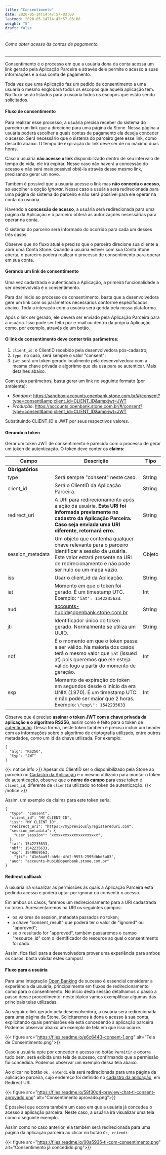 ```yaml
---
title: "Consentimento"
date: 2020-05-14T14:47:57-03:00
lastmod: 2020-05-14T14:47:57-03:00
weight: "5"
draft: false
---
```


###### Como obter acesso às contas de pagamento.

------

Consentimento é o processo em que a usuária dona da conta acessa um link gerado pela Aplicação Parceira e através dele permite o acesso a suas informações e a sua conta de pagamento.

Toda vez que uma Aplicação faz um pedido de consentimento a uma usuária o mesmo englobará todos os escopos que aquela aplicação tem.  No fluxo serão listados para a usuária todos os escopos que estão sendo solicitados.

#### Fluxo de consentimento

Para realizar esse processo, a usuária precisa receber do sistema do parceiro um link que a direcione para uma página da Stone. Nessa página a usuária poderá escolher a quais contas de pagamento ela deseja conceder o acesso. Será necessário que o sistema do parceiro gere esse link, como descrito abaixo. O tempo de expiração do link deve ser de no máximo duas horas.

Caso a usuária **não acesse o link** disponibilizado dentro de seu intervalo de tempo de vida, ele irá expirar. Nesse caso não haverá a concessão do acesso e não será mais possível obtê-la através desse mesmo link, precisando gerar um novo.

Também é possível que a usuária acesse o link mas **não conceda o acesso**, ao escolher a opção *Ignorar*. Nesse caso a usuária será redirecionada para uma página do sistema do parceiro e não será possível para ele operar na conta da usuária.

Havendo a **concessão de acesso**, a usuária será redirecionada para uma página da Aplicação e o parceiro obterá as autorizações necessárias para operar na conta.

O sistema do parceiro será informado do ocorrido para cada um desses três casos.

Observe que no fluxo atual é preciso que o parceiro direcione sua cliente a abrir uma Conta Stone. Quando a usuária estiver com sua Conta Stone aberta, o parceiro poderá realizar o processo de consentimento para operar em sua conta.

#### Gerando um link de consentimento

Uma vez cadastrada e autenticada a Aplicação, a primeira funcionalidade a ser desenvolvida é o consentimento.

Para dar início ao processo de consentimento, basta que a desenvolvedora gere um link com os parâmetros necessários conforme especificados abaixo. Toda a interação com a usuária será gerida pela nossa plataforma.

Após o link ser gerado, ele deverá ser enviado pela Aplicação Parceira para a usuária. Isso pode ser feito por e-mail ou dentro da própria Aplicação como, por exemplo, através de um botão.

#### O link de consentimento deve conter três parâmetros:

1. `client_id`: o ClientID recebido pela desenvolvedora pós-cadastro;
2. `type`: no caso, será sempre o valor "consent";
3. `jwt`: será um token gerado localmente pela desenvolvedora com a mesma chave privada e algoritmo que ela usa para se autenticar. Mais detalhes abaixo.

Com estes parâmetros, basta gerar um link no seguinte formato (por ambiente):

- _Sandbox_: https://sandbox-accounts.openbank.stone.com.br/#/consent?type=consent&amp;client_id=CLIENT_ID&amp;jwt=JWT
- _Produção_: https://accounts.openbank.stone.com.br/#/consent?type=consent&amp;client_id=CLIENT_ID&amp;jwt=JWT

Substituindo CLIENT_ID e JWT por seus respectivos valores.

#### Gerando o token

Gerar um token JWT de consentimento é parecido com o processo de gerar um token de autenticação. O token deve conter os **claims**:

| Campo            | Descrição                                                                                                                                                                                    | Tipo   |
| ---------------- | -------------------------------------------------------------------------------------------------------------------------------------------------------------------------------------------- | ------ |
| **Obrigatórios** |                                                                                                                                                                                              |        |
| type             | Será sempre "consent" neste caso.                                                                                                                                                            | String |
| client_id        | Será o ClientID da Aplicação Parceira.                                                                                                                                                       | String |
| redirect_uri     | A URI para redirecionamento após a ação da usuária. **Esta URI foi informada previamente no cadastro da Aplicação Parceira. Caso seja enviada uma URI diferente, retornará erro.**           | String |
| session_metadata | Um objeto que contenha qualquer chave relevante para o parceiro identificar a sessão da usuária. Este valor estará presente na URI de redirecionamento e não pode ser nulo ou um mapa vazio. | Objeto |
| iss              | Usar o client_id da Aplicação.                                                                                                                                                               | String |
| iat              | Momento em que o token foi gerado. É um timestamp UTC. Exemplo: `"iat": 1542235633`.                                                                                                         | Int    |
| aud              | accounts-hubid@openbank.stone.com.br                                                                                                                                                         | String |
| jti              | Identificador único do token gerado. Normalmente se utiliza um UUID.                                                                                                                         | String |
| nbf              | É o momento em que o token passa a ser válido. Na maioria dos casos terá o mesmo valor que `iat` (issued at) pois queremos que ele esteja válido logo a partir do momento de geração.        | Int    |
| exp              | Momento de expiração do token em segundos desde o início da era UNIX (1970). É um timestamp UTC e não pode ser maior que 2 horas. Exemplo: `\"exp\": 1542235633`                             | Int    |


Observe que é preciso **assinar o token JWT com a chave privada da aplicação e o algoritmo RS256**, assim como é feito para o token de [autenticação](https://docs.openbank.stone.com.br/docs/referencia-de-api/autenticacao-guides). Dessa forma, neste token também é preciso incluir um header com as informações sobre o algoritmo de criptografia utilizado, entre outros metadados, como um id da chave utilizada. Por exemplo:

```json5
{
  "alg": "RS256",
  "typ": "JWT"
}
```

{{< notice info >}}
Apesar do ClientID ser o disponibilizado pela Stone ao parceiro no [Cadastro da Aplicação](https://docs.openbank.stone.com.br/docs/cadastro-da-aplicacao-guides) e o mesmo utilizado para montar o token de [autenticação](https://docs.openbank.stone.com.br/docs/referencia-de-api/autenticacao-guides#section-1-gerando-o-token-jwt), observe que o **nome do campo** para esse token é `client_id`, diferente de `clientId` utilizado no token de autenticação.
{{< /notice >}}

Assim, um exemplo de claims para este token seria:

```json5
{
  "type": "consent",
  "client_id": "MY CLIENT ID", 
  "iss": "MY CLIENT ID",
  "redirect_uri": "https://mypreviouslyregistereduri.com",
  "session_metadata": {
    "user_session": "xxxxxxxxxxxxxxxxxxxxx",
  },
  "iat": 1542235633,
  "nbf": 1542235633,
  "exp": 1549069563,
    "jti": "41e8aa9f-bb9c-4fd2-9953-2595dbbd5a83",
  "aud": "accounts-hubid@openbank.stone.com.br"
}
```

#### Redirect callback

A usuária irá visualizar as permissões às quais a Aplicação Parceira está pedindo acesso e poderá optar por ignorar ou consentir o acesso.

Em ambos os casos, faremos um redirecionamento para a URI cadastrada no token. Acrescentaremos na URI os seguintes campos:
- os valores de session_metadata passados no token;
- a chave "consent_result" que poderá ter o valor de "ignored" ou "approved";
- se o resultado for "approved", também passaremos o campo "resource_id" com o identificador do resource ao qual o consentimento foi dado.

Assim, fica fácil para a desenvolvedora prover uma experiência para ambos os casos: basta validar estes campos!

#### Fluxo para a usuária

Para uma integração [Open Banking](https://docs.openbank.stone.com.br/docs/modelos-de-parceria-guides#section-open-banking) de sucesso é essencial considerar a experiência da usuária, principalmente em fluxos de redirecionamento como para o consentimento. No início desta sessão detalhamos o passo a passo desse procedimento; neste tópico vamos exemplificar algumas das principais telas utilizadas.

Ao seguir o link gerado pela desenvolvedora, a usuária será redirecionada para uma página da Stone. Solicitaremos à dona o acesso à sua conta, explicitando quais permissões ela está concedendo à aplicação parceira. Podemos observar abaixo um exemplo de tela em que isso ocorre.

{{< figure src="https://files.readme.io/e6c6443-consent-1.png" alt="Tela de Consentimento.png">}}

Caso a usuária opte por conceder o acesso no botão `Permitir` e ocorra tudo bem, será exibida uma tela de sucesso, confirmando que a permissão foi concedida. Podemos observar um exemplo dessa tela abaixo.

Ao clicar no botão `Ok, entendi` ela será redirecionada para uma página da aplicação parceira, cujo endereço foi definido no [cadastro da aplicação](https://docs.openbank.stone.com.br/docs/cadastro-da-aplicacao-guides), em Redirect URI.

{{< figure src="https://files.readme.io/58f30d4-preview-chat-tl-consent-aprovado.png" alt="Consentimento aprovado.png">}}

É possível que ocorra também um caso em que a usuária já concedeu o acesso à aplicação parceira. Neste caso, a usuária irá visualizar uma tela como o seguinte exemplo.

Assim como no caso anterior, ela também será redirecionada para uma página da aplicação parceira ao clicar no botão `Ok, entendi`.

{{< figure src="https://files.readme.io/00a5935-tl-com-consentimento.png" alt="Consentimento já concedido.png">}}
